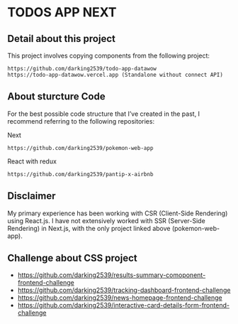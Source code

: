 # TODOS APP NEXT

## Detail about this project
This project involves copying components from the following project:

```
https://github.com/darking2539/todo-app-datawow
https://todo-app-datawow.vercel.app (Standalone without connect API)
```

## About sturcture Code
For the best possible code structure that I’ve created in the past, I recommend referring to the following repositories:

Next
```
https://github.com/darking2539/pokemon-web-app
```

React with redux
```
https://github.com/darking2539/pantip-x-airbnb
```

## Disclaimer
My primary experience has been working with CSR (Client-Side Rendering) using React.js. I have not extensively worked with SSR (Server-Side Rendering) in Next.js, with the only  project linked above (pokemon-web-app).

## Challenge about CSS project
- https://github.com/darking2539/results-summary-comoponent-frontend-challenge
- https://github.com/darking2539/tracking-dashboard-frontend-challenge
- https://github.com/darking2539/news-homepage-frontend-challenge
- https://github.com/darking2539/interactive-card-details-form-frontend-challenge